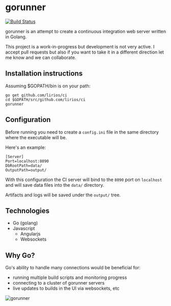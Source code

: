gorunner
========

[![Build Status](https://secure.travis-ci.org/lirios/ci.png?branch=develop)](http://travis-ci.org/lirios/ci)

gorunner is an attempt to create a continuous integration web server written in Golang.

This project is a work-in-progress but development is not very active. I accept pull requests but also if you want to take it in a different direction let me know and we can collaborate.

Installation instructions
----

Assuming $GOPATH/bin is on your path:

	go get github.com/lirios/ci
	cd $GOPATH/src/github.com/lirios/ci
	gorunner

## Configuration

Before running you need to create a `config.ini` file in the same
directory where the executable will be.

Here's an example:

```
[Server]
Port=localhost:8090
DbRootPath=data/
OutputPath=output/
```

With this configuration the CI server will bind to the `8090` port
on `localhost` and will save data files into the `data/` directory.

Artifacts and logs will be saved under the `output/` tree.

Technologies
----

* Go (golang)
* Javascript
  * Angularjs
  * Websockets

Why Go?
----

Go's ability to handle many connections would be beneficial for:

* running multiple build scripts and monitoring progress
* connecting to a cluster of gorunner servers
* live updates to builds in the UI via websockets, etc

![gorunner](https://raw.githubusercontent.com/lirios/ci/develop/promo.png "gorunner")
